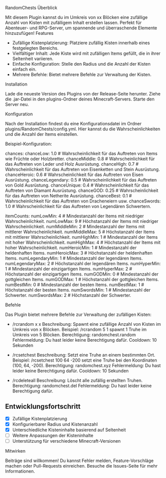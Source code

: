 RandomChests
Überblick

Mit diesem Plugin kannst du im Umkreis von xx Blöcken eine zufällige Anzahl von Kisten mit zufälligem Inhalt erstellen lassen. Perfekt für Abenteuer- und RPG-Server, um spannende und überraschende Elemente hinzuzufügen!
Features

-    Zufällige Kistenplatzierung: Platziere zufällig Kisten innerhalb eines festgelegten Bereichs.
-    Vielfältiger Inhalt: Jede Kiste wird mit zufälligen Items gefüllt, die in ihrer Seltenheit variieren.
-    Einfache Konfiguration: Stelle den Radius und die Anzahl der Kisten einfach ein.
-    Mehrere Befehle: Bietet mehrere Befehle zur Verwaltung der Kisten.

Installation

Lade die neueste Version des Plugins von der Release-Seite herunter.
Ziehe die .jar-Datei in den plugins-Ordner deines Minecraft-Servers.
Starte den Server neu.

Konfiguration

Nach der Installation findest du eine Konfigurationsdatei im Ordner plugins/RandomChests/config.yml. Hier kannst du die Wahrscheinlichkeiten und die Anzahl der Items einstellen.

Beispiel-Konfiguration:

chances:
  chanceLow: 1.0  # Wahrscheinlichkeit für das Auftreten von Items wie Früchte oder Holzbretter.
  chanceMiddle: 0.8  # Wahrscheinlichkeit für das Auftreten von Leder und Holz Ausrüstung.
  chanceHigh: 0.7  # Wahrscheinlichkeit für das Auftreten von Eisenketten und Stein Ausrüstung.
  chanceHeroic: 0.6  # Wahrscheinlichkeit für das Auftreten von Eisen Ausrüstung.
  chanceLegendary: 0.5  # Wahrscheinlichkeit für das Auftreten von Gold Ausrüstung.
  chanceUnique: 0.4  # Wahrscheinlichkeit für das Auftreten von Diamant Ausrüstung.
  chanceGOD: 0.25  # Wahrscheinlichkeit für das Auftreten von Netherite Ausrüstung.
  chanceBest: 0.1  # Wahrscheinlichkeit für das Auftreten von Dracheneiern usw.
  chanceSwords: 1.0  # Wahrscheinlichkeit für das Auftreten von Legendären Schwertern.

itemCounts:
  numLowMin: 4  # Mindestanzahl der Items mit niedriger Wahrscheinlichkeit.
  numLowMax: 9  # Höchstanzahl der Items mit niedriger Wahrscheinlichkeit.
  numMiddleMin: 2  # Mindestanzahl der Items mit mittlerer Wahrscheinlichkeit.
  numMiddleMax: 5  # Höchstanzahl der Items mit mittlerer Wahrscheinlichkeit.
  numHighMin: 1  # Mindestanzahl der Items mit hoher Wahrscheinlichkeit.
  numHighMax: 4  # Höchstanzahl der Items mit hoher Wahrscheinlichkeit.
  numHeroicMin: 1  # Mindestanzahl der heldenhaften Items.
  numHeroicMax: 3  # Höchstanzahl der heldenhaften Items.
  numLegendaryMin: 1  # Mindestanzahl der legendären Items.
  numLegendaryMax: 2  # Höchstanzahl der legendären Items.
  numHyperMin: 1  # Mindestanzahl der einzigartigen Items.
  numHyperMax: 2  # Höchstanzahl der einzigartigen Items.
  numGODMin: 0  # Mindestanzahl der gottgleichen Items.
  numGODMax: 1  # Höchstanzahl der gottgleichen Items.
  numBestMin: 0  # Mindestanzahl der besten Items.
  numBestMax: 1  # Höchstanzahl der besten Items.
  numSwordsMin: 1  # Mindestanzahl der Schwerter.
  numSwordsMax: 2  # Höchstanzahl der Schwerter.

Befehle

Das Plugin bietet mehrere Befehle zur Verwaltung der zufälligen Kisten:

-    /rcrandom x x
    Beschreibung: Spawnt eine zufällige Anzahl von Kisten im Umkreis von x Blöcken.
    Beispiel: /rcrandom 5 1 spawnt 1 Truhe im Umkreis von 5 Blöcken.
    Berechtigung: randomchest.random
    Fehlermeldung: Du hast leider keine Berechtigung dafür.
    Cooldown: 10 Sekunden

-    /rcsetchest <X> <Y> <Z>
    Beschreibung: Setzt eine Truhe an einem bestimmten Ort.
    Beispiel: /rcsetchest 100 64 -200 setzt eine Truhe bei den Koordinaten (100, 64, -200).
    Berechtigung: randomchest.xyz
    Fehlermeldung: Du hast leider keine Berechtigung dafür.
    Cooldown: 10 Sekunden

-    /rcdeleteall
    Beschreibung: Löscht alle zufällig erstellten Truhen.
    Berechtigung: randomchest.del
    Fehlermeldung: Du hast leider keine Berechtigung dafür.

## Entwicklungsfortschritt
- [x] Zufällige Kistenplatzierung
- [x] Konfigurierbarer Radius und Kistenanzahl
- [x] Unterschiedliche Kisteninhalte basierend auf Seltenheit
- [ ] Weitere Anpassungen der Kisteninhalte
- [ ] Unterstützung für verschiedene Minecraft-Versionen

Mitwirken

Beiträge sind willkommen! Du kannst Fehler melden, Feature-Vorschläge machen oder Pull-Requests einreichen. Besuche die Issues-Seite für mehr Informationen.
